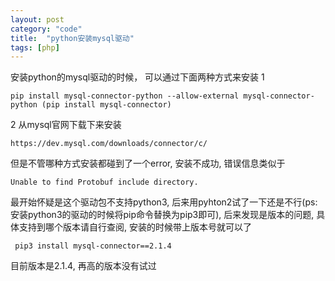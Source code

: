 ```yaml
---
layout: post
category: "code"
title:  "python安装mysql驱动"
tags: [php]
---
```


安装python的mysql驱动的时候， 可以通过下面两种方式来安装
1
```
pip install mysql-connector-python --allow-external mysql-connector-python (pip install mysql-connector)
```

2 从mysql官网下载下来安装
```
https://dev.mysql.com/downloads/connector/c/
```
但是不管哪种方式安装都碰到了一个error, 安装不成功, 错误信息类似于
```
Unable to find Protobuf include directory.
```
最开始怀疑是这个驱动包不支持python3, 后来用pyhton2试了一下还是不行(ps: 安装python3的驱动的时候将pip命令替换为pip3即可),
后来发现是版本的问题, 具体支持到哪个版本请自行查阅, 安装的时候带上版本号就可以了
```
 pip3 install mysql-connector==2.1.4
```
目前版本是2.1.4, 再高的版本没有试过